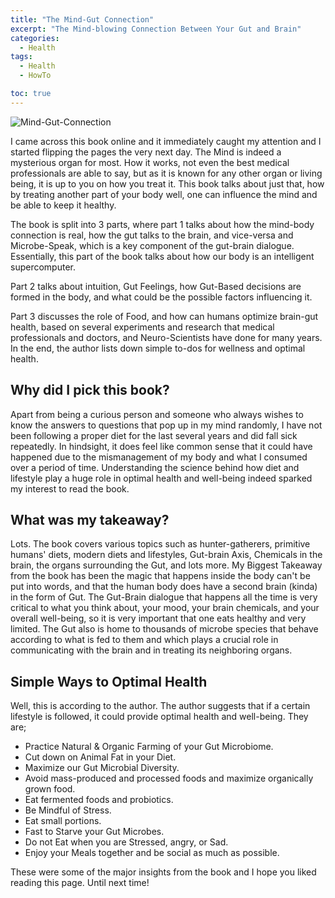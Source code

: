 ```yaml
---
title: "The Mind-Gut Connection"
excerpt: "The Mind-blowing Connection Between Your Gut and Brain"
categories:
  - Health
tags:
  - Health
  - HowTo

toc: true
---
```


![Mind-Gut-Connection](https://m.media-amazon.com/images/I/51F4fxCl+TL.jpg)

I came across this book online and it immediately caught my attention and I started flipping the pages the very next day. The Mind is indeed a mysterious organ for most. How it works, not even the best medical professionals are able to say, but as it is known for any other organ or living being, it is up to you on how you treat it. This book talks about just that, how by treating another part of your body well, one can influence the mind and be able to keep it healthy.

The book is split into 3 parts, where part 1 talks about how the mind-body connection is real, how the gut talks to the brain, and vice-versa and Microbe-Speak, which is a key component of the gut-brain dialogue. Essentially, this part of the book talks about how our body is an intelligent supercomputer.

Part 2 talks about intuition, Gut Feelings, how Gut-Based decisions are formed in the body, and what could be the possible factors influencing it.

Part 3 discusses the role of Food, and how can humans optimize brain-gut health, based on several experiments and research that medical professionals and doctors, and Neuro-Scientists have done for many years. In the end, the author lists down simple to-dos for wellness and optimal health.

## Why did I pick this book?

Apart from being a curious person and someone who always wishes to know the answers to questions that pop up in my mind randomly, I have not been following a proper diet for the last several years and did fall sick repeatedly. In hindsight, it does feel like common sense that it could have happened due to the mismanagement of my body and what I consumed over a period of time. Understanding the science behind how diet and lifestyle play a huge role in optimal health and well-being indeed sparked my interest to read the book. 

## What was my takeaway?

Lots. The book covers various topics such as hunter-gatherers, primitive humans' diets, modern diets and lifestyles, Gut-brain Axis, Chemicals in the brain, the organs surrounding the Gut, and lots more. My Biggest Takeaway from the book has been the magic that happens inside the body can't be put into words, and that the human body does have a second brain (kinda) in the form of Gut. The Gut-Brain dialogue that happens all the time is very critical to what you think about, your mood, your brain chemicals, and your overall well-being, so it is very important that one eats healthy and very limited. The Gut also is home to thousands of microbe species that behave according to what is fed to them and which plays a crucial role in communicating with the brain and in treating its neighboring organs. 

## Simple Ways to Optimal Health

Well, this is according to the author. The author suggests that if a certain lifestyle is followed, it could provide optimal health and well-being. They are; 

  -  Practice Natural & Organic Farming of your Gut Microbiome.
  -  Cut down on Animal Fat in your Diet.
  -  Maximize our Gut Microbial Diversity.
  -  Avoid mass-produced and processed foods and maximize organically grown food.
  -  Eat fermented foods and probiotics.
  -  Be Mindful of Stress.
  -  Eat small portions.
  -  Fast to Starve your Gut Microbes.
  -  Do not Eat when you are Stressed, angry, or Sad.
  -  Enjoy your Meals together and be social as much as possible.

These were some of the major insights from the book and I hope you liked reading this page. Until next time!
